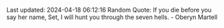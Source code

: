 Last updated: 2024-04-18 06:12:16
Random Quote: If you die before you say her name, Set, I will hunt you through the seven hells.  -  Oberyn Martell